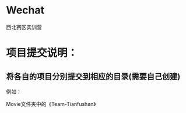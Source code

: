 # Wechat
西北赛区实训营

<h1>项目提交说明：</h1>
<h2>将各自的项目分别提交到相应的目录(需要自己创建)</h2>
<p>例如：</p>
<p>Movie文件夹中的《Team-Tianfushan》</p>
